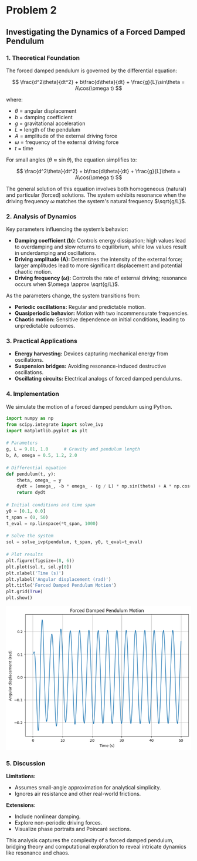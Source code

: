 # Problem 2

## Investigating the Dynamics of a Forced Damped Pendulum

### 1. Theoretical Foundation

The forced damped pendulum is governed by the differential equation:

$$
 \frac{d^2\theta}{dt^2} + b\frac{d\theta}{dt} + \frac{g}{L}\sin\theta = A\cos(\omega t) 
$$

where:

- $\theta$ = angular displacement
- $b$ = damping coefficient
- $g$ = gravitational acceleration
- $L$ = length of the pendulum
- $A$ = amplitude of the external driving force
- $\omega$ = frequency of the external driving force
- $t$ = time

For small angles ($\theta \approx \sin\theta$), the equation simplifies to:

$$
 \frac{d^2\theta}{dt^2} + b\frac{d\theta}{dt} + \frac{g}{L}\theta = A\cos(\omega t)
$$

The general solution of this equation involves both homogeneous (natural) and particular (forced) solutions. The system exhibits resonance when the driving frequency $\omega$ matches the system's natural frequency $\sqrt{g/L}$.

### 2. Analysis of Dynamics

Key parameters influencing the system’s behavior:

- **Damping coefficient (b):** Controls energy dissipation; high values lead to overdamping and slow returns to equilibrium, while low values result in underdamping and oscillations.
- **Driving amplitude (A):** Determines the intensity of the external force; larger amplitudes lead to more significant displacement and potential chaotic motion.
- **Driving frequency ($\omega$):** Controls the rate of external driving; resonance occurs when $\omega \approx \sqrt{g/L}$.

As the parameters change, the system transitions from:

- **Periodic oscillations:** Regular and predictable motion.
- **Quasiperiodic behavior:** Motion with two incommensurate frequencies.
- **Chaotic motion:** Sensitive dependence on initial conditions, leading to unpredictable outcomes.

### 3. Practical Applications

- **Energy harvesting:** Devices capturing mechanical energy from oscillations.
- **Suspension bridges:** Avoiding resonance-induced destructive oscillations.
- **Oscillating circuits:** Electrical analogs of forced damped pendulums.

### 4. Implementation

We simulate the motion of a forced damped pendulum using Python.

```python
import numpy as np
from scipy.integrate import solve_ivp
import matplotlib.pyplot as plt

# Parameters
g, L = 9.81, 1.0      # Gravity and pendulum length
b, A, omega = 0.5, 1.2, 2.0

# Differential equation
def pendulum(t, y):
    theta, omega_ = y
    dydt = [omega_, -b * omega_ - (g / L) * np.sin(theta) + A * np.cos(omega * t)]
    return dydt

# Initial conditions and time span
y0 = [0.1, 0.0]
t_span = (0, 50)
t_eval = np.linspace(*t_span, 1000)

# Solve the system
sol = solve_ivp(pendulum, t_span, y0, t_eval=t_eval)

# Plot results
plt.figure(figsize=(8, 6))
plt.plot(sol.t, sol.y[0])
plt.xlabel('Time (s)')
plt.ylabel('Angular displacement (rad)')
plt.title('Forced Damped Pendulum Motion')
plt.grid(True)
plt.show()
```
![alt text](image-1.png)

### 5. Discussion

**Limitations:**

- Assumes small-angle approximation for analytical simplicity.
- Ignores air resistance and other real-world frictions.

**Extensions:**

- Include nonlinear damping.
- Explore non-periodic driving forces.
- Visualize phase portraits and Poincaré sections.

This analysis captures the complexity of a forced damped pendulum, bridging theory and computational exploration to reveal intricate dynamics like resonance and chaos.


